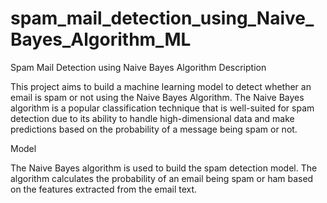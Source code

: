 # spam_mail_detection_using_Naive_Bayes_Algorithm_ML

Spam Mail Detection using Naive Bayes Algorithm
Description

This project aims to build a machine learning model to detect whether an email is spam or not using the Naive Bayes Algorithm. The Naive Bayes algorithm is a popular classification technique that is well-suited for spam detection due to its ability to handle high-dimensional data and make predictions based on the probability of a message being spam or not.

Model

The Naive Bayes algorithm is used to build the spam detection model. The algorithm calculates the probability of an email being spam or ham based on the features extracted from the email text.
